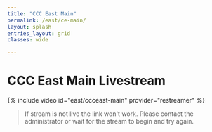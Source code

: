 ```yaml
---
title: "CCC East Main"
permalink: /east/ce-main/
layout: splash
entries_layout: grid
classes: wide

---
```


# CCC East Main Livestream

{% include video id="east/ccceast-main" provider="restreamer" %}

> If stream is not live the link won't work. Please contact the administrator or wait for the stream to begin and try again.